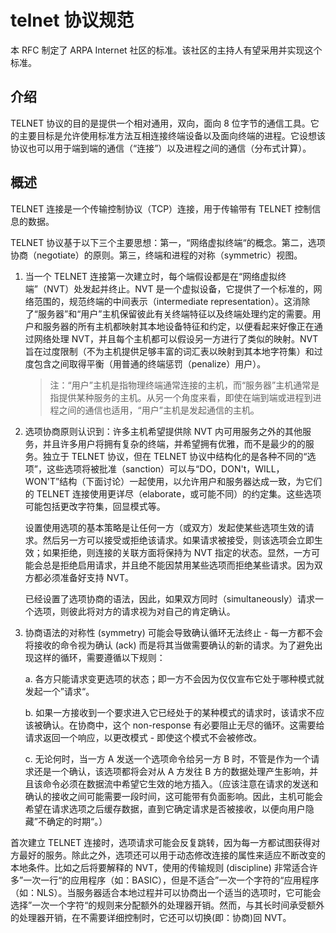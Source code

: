 # telnet 协议规范

本 RFC 制定了 ARPA Internet 社区的标准。该社区的主持人有望采用并实现这个标准。

## 介绍

TELNET 协议的目的是提供一个相对通用，双向，面向 8 位字节的通信工具。它的主要目标是允许使用标准方法互相连接终端设备以及面向终端的进程。它设想该协议也可以用于端到端的通信（“连接”）以及进程之间的通信（分布式计算）。

## 概述

TELNET 连接是一个传输控制协议（TCP）连接，用于传输带有 TELNET 控制信息的数据。

TELNET 协议基于以下三个主要思想：第一，“网络虚拟终端“的概念。第二，选项协商（negotiate）的原则。第三，终端和进程的对称（symmetric）视图。

1. 当一个 TELNET 连接第一次建立时，每个端假设都是在“网络虚拟终端”（NVT）处发起并终止。NVT 是一个虚拟设备，它提供了一个标准的，网络范围的，规范终端的中间表示（intermediate representation）。这消除了“服务器”和“用户”主机保留彼此有关终端特征以及终端处理约定的需要。用户和服务器的所有主机都映射其本地设备特征和约定，以便看起来好像正在通过网络处理 NVT，并且每个主机都可以假设另一方进行了类似的映射。NVT 旨在过度限制（不为主机提供足够丰富的词汇表以映射到其本地字符集）和过度包含之间取得平衡（用普通的终端惩罚（penalize）用户）。

     > 注：“用户”主机是指物理终端通常连接的主机，而“服务器”主机通常是指提供某种服务的主机。从另一个角度来看，即使在端到端或进程到进程之间的通信也适用，“用户”主机是发起通信的主机。

2. 选项协商原则认识到：许多主机希望提供除 NVT 内可用服务之外的其他服务，并且许多用户将拥有复杂的终端，并希望拥有优雅，而不是最少的的服务。独立于 TELNET 协议，但在 TELNET 协议中结构化的是各种不同的“选项”，这些选项将被批准（sanction）可以与“DO，DON't，WILL，WON'T”结构（下面讨论）一起使用，以允许用户和服务器达成一致，为它们的 TELNET 连接使用更详尽（elaborate，或可能不同）的约定集。这些选项可能包括更改字符集，回显模式等。

   设置使用选项的基本策略是让任何一方（或双方）发起使某些选项生效的请求。然后另一方可以接受或拒绝该请求。如果请求被接受，则该选项会立即生效；如果拒绝，则连接的关联方面将保持为 NVT 指定的状态。显然，一方可能会总是拒绝启用请求，并且绝不能因禁用某些选项而拒绝某些请求。因为双方都必须准备好支持 NVT。

   已经设置了选项协商的语法，因此，如果双方同时（simultaneously）请求一个选项，则彼此将对方的请求视为对自己的肯定确认。

3. 协商语法的对称性 (symmetry) 可能会导致确认循环无法终止 - 每一方都不会将接收的命令视为确认 (ack) 而是将其当做需要确认的新的请求。为了避免出现这样的循环，需要遵循以下规则：

     a. 各方只能请求变更选项的状态；即一方不会因为仅仅宣布它处于哪种模式就发起一个”请求“。

     b. 如果一方接收到一个要求进入它已经处于的某种模式的请求时，该请求不应该被确认。在协商中，这个 non-response 有必要阻止无尽的循环。这需要给请求返回一个响应，以更改模式 - 即使这个模式不会被修改。

     c. 无论何时，当一方 A 发送一个选项命令给另一方 B 时，不管是作为一个请求还是一个确认，该选项都将会对从 A 方发往 B 方的数据处理产生影响，并且该命令必须在数据流中希望它生效的地方插入。（应该注意在请求的发送和确认的接收之间可能需要一段时间，这可能带有负面影响。因此，主机可能会希望在请求选项之后缓存数据，直到它确定请求是否被接收，以便向用户隐藏”不确定的时期“。）


首次建立 TELNET 连接时，选项请求可能会反复跳转，因为每一方都试图获得对方最好的服务。除此之外，选项还可以用于动态修改连接的属性来适应不断改变的本地条件。比如之后将要解释的 NVT，使用的传输规则 (discipline) 非常适合许多”一次一行“的应用程序（如：BASIC），但是不适合”一次一个字符的“应用程序（如：NLS）。当服务器适合本地过程并可以协商出一个适当的选项时，它可能会选择”一次一个字符“的规则来分配额外的处理器开销。然而，与其长时间承受额外的处理器开销，在不需要详细控制时，它还可以切换(即：协商)回 NVT。